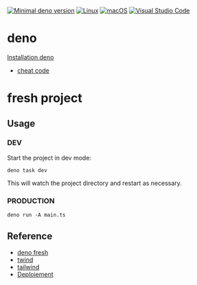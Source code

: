 [![Minimal deno version](https://img.shields.io/static/v1?label=deno&message=%3E=1.30.0&color)](https://deno.land/manual@v1.30.0/getting_started)
[![Linux](https://svgshare.com/i/Zhy.svg)](https://svgshare.com/i/Zhy.svg)
[![macOS](https://svgshare.com/i/ZjP.svg)](https://svgshare.com/i/ZjP.svg)
[![Visual Studio Code](https://img.shields.io/badge/--007ACC?logo=visual%20studio%20code&logoColor=ffffff)](https://code.visualstudio.com/)

# deno

[Installation deno](https://deno.land/#installation)

- [cheat code](https://oscarotero.com/deno/?utm_source=denonews&utm_medium=email)

# fresh project

## Usage

### DEV

Start the project in dev mode:

```shell
deno task dev
```

This will watch the project directory and restart as necessary.

### PRODUCTION

```shell
deno run -A main.ts
```

## Reference

- [deno fresh](https://fresh.deno.dev)
- [twind](https://twind.dev)
- [tailwind](https://tailwindcss.com)
- [Deploiement](https://deno.com/deploy)
